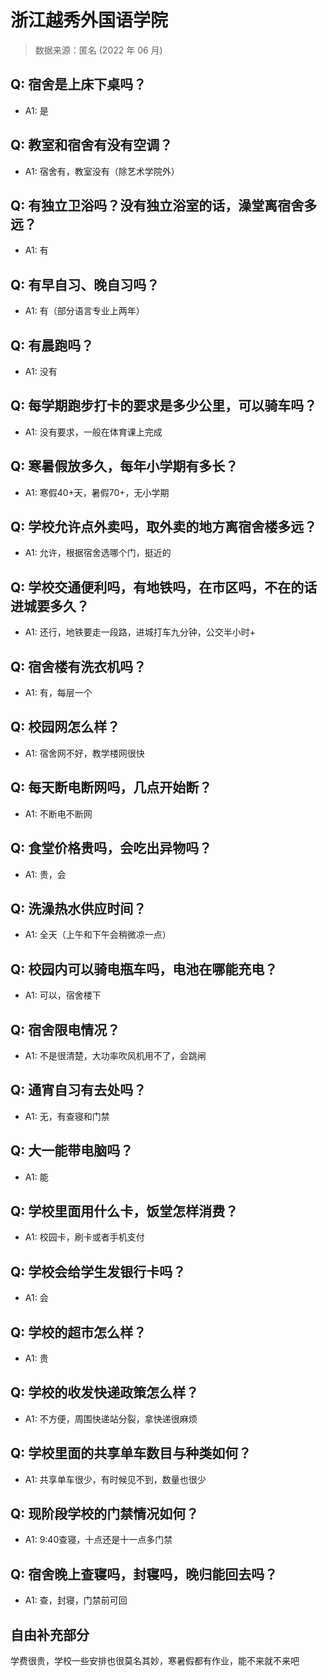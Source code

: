 # 浙江越秀外国语学院

> 数据来源：匿名 (2022 年 06 月)

## Q: 宿舍是上床下桌吗？

- A1: 是

## Q: 教室和宿舍有没有空调？

- A1: 宿舍有，教室没有（除艺术学院外）

## Q: 有独立卫浴吗？没有独立浴室的话，澡堂离宿舍多远？

- A1: 有

## Q: 有早自习、晚自习吗？

- A1: 有（部分语言专业上两年）

## Q: 有晨跑吗？

- A1: 没有

## Q: 每学期跑步打卡的要求是多少公里，可以骑车吗？

- A1: 没有要求，一般在体育课上完成

## Q: 寒暑假放多久，每年小学期有多长？

- A1: 寒假40+天，暑假70+，无小学期

## Q: 学校允许点外卖吗，取外卖的地方离宿舍楼多远？

- A1: 允许，根据宿舍选哪个门，挺近的

## Q: 学校交通便利吗，有地铁吗，在市区吗，不在的话进城要多久？

- A1: 还行，地铁要走一段路，进城打车九分钟，公交半小时+

## Q: 宿舍楼有洗衣机吗？

- A1: 有，每层一个

## Q: 校园网怎么样？

- A1: 宿舍网不好，教学楼网很快

## Q: 每天断电断网吗，几点开始断？

- A1: 不断电不断网

## Q: 食堂价格贵吗，会吃出异物吗？

- A1: 贵，会

## Q: 洗澡热水供应时间？

- A1: 全天（上午和下午会稍微凉一点）

## Q: 校园内可以骑电瓶车吗，电池在哪能充电？

- A1: 可以，宿舍楼下

## Q: 宿舍限电情况？

- A1: 不是很清楚，大功率吹风机用不了，会跳闸

## Q: 通宵自习有去处吗？

- A1: 无，有查寝和门禁

## Q: 大一能带电脑吗？

- A1: 能

## Q: 学校里面用什么卡，饭堂怎样消费？

- A1: 校园卡，刷卡或者手机支付

## Q: 学校会给学生发银行卡吗？

- A1: 会

## Q: 学校的超市怎么样？

- A1: 贵

## Q: 学校的收发快递政策怎么样？

- A1: 不方便，周围快递站分裂，拿快递很麻烦

## Q: 学校里面的共享单车数目与种类如何？

- A1: 共享单车很少，有时候见不到，数量也很少

## Q: 现阶段学校的门禁情况如何？

- A1: 9:40查寝，十点还是十一点多门禁

## Q: 宿舍晚上查寝吗，封寝吗，晚归能回去吗？

- A1: 查，封寝，门禁前可回

## 自由补充部分

学费很贵，学校一些安排也很莫名其妙，寒暑假都有作业，能不来就不来吧